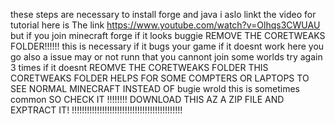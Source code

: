 these steps are necessary to install forge and java i aslo linkt the video for tutorial here is The link https://www.youtube.com/watch?v=Olhqs3CWUAU but if you join minecraft forge if it looks buggie REMOVE THE
CORETWEAKS FOLDER!!!!!! this is necessary if it bugs your game if it doesnt work here you go also a issue may or not runn that you cannont join some worlds try again 3 times if it doesnt REOMVE THE CORETWEAKS FOLDER
THIS CORETWEAKS FOLDER HELPS FOR SOME COMPTERS OR LAPTOPS TO SEE NORMAL MINECRAFT INSTEAD OF bugie wrold this is sometimes common SO CHECK IT !!!!!!!!
DOWNLOAD THIS AZ A ZIP FILE AND EXPTRACT IT!
!!!!!!!!!!!!!!!!!!!!!!!!!!!!!!!!!!!!!!!!!!!!
